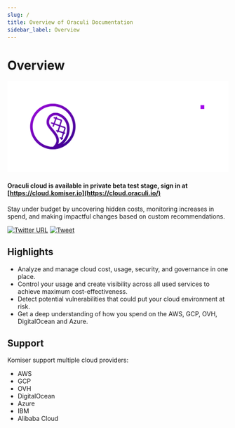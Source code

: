 ```yaml
---
slug: /
title: Overview of Oraculi Documentation
sidebar_label: Overview
---
```

# Overview

![Oraculi](/../static/img/Dark-mode-big-logo.png)

#### Oraculi cloud is available in private beta test stage, sign in at [https://cloud.komiser.io](https://cloud.oraculi.io/)

Stay under budget by uncovering hidden costs, monitoring increases in spend, and making impactful changes based on custom recommendations.

[![Twitter URL](https://img.shields.io/twitter/url/https/twitter.com/fold_left.svg?style=social&label=Follow%20%40mlabouardy)](https://twitter.com/mlabouardy) [![Tweet](https://img.shields.io/twitter/url/http/shields.io.svg?style=social)](https://twitter.com/intent/tweet?text=Optimize%20Cost%20and%20Security%20on%20AWS&url=https://github.com/mlabouardy/komiser&via=mlabouardy&hashtags=komiser,aws,gcp,cloud,serverless,devops)

## Highlights

* Analyze and manage cloud cost, usage, security, and governance in one place.
* Control your usage and create visibility across all used services to achieve maximum cost-effectiveness.
* Detect potential vulnerabilities that could put your cloud environment at risk.
* Get a deep understanding of how you spend on the AWS, GCP, OVH, DigitalOcean and Azure.
 
## Support

Komiser support multiple cloud providers:

* AWS
* GCP
* OVH
* DigitalOcean
* Azure
* IBM
* Alibaba Cloud